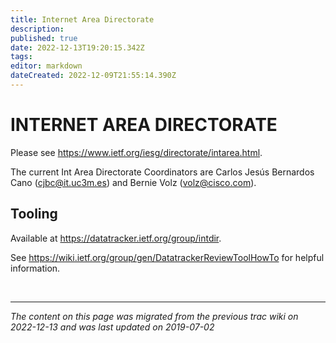 ```yaml
---
title: Internet Area Directorate
description: 
published: true
date: 2022-12-13T19:20:15.342Z
tags: 
editor: markdown
dateCreated: 2022-12-09T21:55:14.390Z
---
```


# INTERNET AREA DIRECTORATE

Please see https://www.ietf.org/iesg/directorate/intarea.html.

The current Int Area Directorate Coordinators are Carlos Jesús Bernardos Cano (​cjbc@it.uc3m.es) and Bernie Volz (​volz@cisco.com).

## Tooling

Available at https://datatracker.ietf.org/group/intdir.

See https://wiki.ietf.org/group/gen/DatatrackerReviewToolHowTo for helpful information.





&nbsp; 
&nbsp; 
&nbsp; 

---

*The content on this page was migrated from the previous trac wiki on 2022-12-13 and was last updated on 2019-07-02*